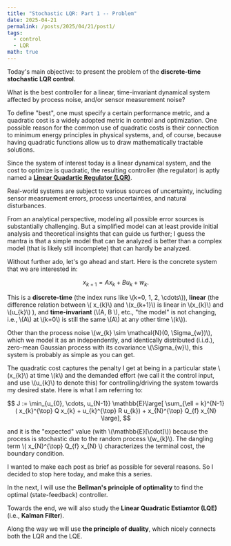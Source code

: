 ```yaml
---
title: "Stochastic LQR: Part 1 -- Problem"
date: 2025-04-21
permalink: /posts/2025/04/21/post1/
tags:
  - control
  - LQR
math: true
---
```


Today's main objective: to present the problem of the **discrete-time stochastic LQR control**.

What is the best controller for a linear, time-invariant dynamical system affected by process noise, and/or sensor measurement noise?

To define "best", one must specify a certain performance metric, and a quadratic cost is a widely adopted metric in control and optimization. One possible reason for the common use of quadratic costs is their connection to minimum energy principles in physical systems, and, of course, because having quadratic functions allow us to draw mathematically tractable solutions.

Since the system of interest today is a linear dynamical system, and the cost to optimize is quadratic, the resulting controller (the regulator) is aptly named a [**Linear Quadartic Regulator (LQR)**](https://en.wikipedia.org/wiki/Linear%E2%80%93quadratic_regulator).

Real-world systems are subject to various sources of uncertainty, including sensor measruement errors, process uncertainties, and natural disturbances. 

From an analytical perspective, modeling all possible error sources is substantially challenging. But a simplified model can at least provide initial analysis and theoretical insights that can guide us further; I guess the mantra is that a simple model that can be analyzed is better than a complex model (that is likely still incomplete) that can hardly be analyzed.

Without further ado, let's go ahead and start. Here is the concrete system that we are interested in:


$$
x_{k+1} = Ax_{k} + Bu_{k} + w_{k}.
$$

This is a **discrete-time** (the index runs like \\(k=0, 1, 2, \cdots\\)), **linear** (the difference relation between \\( x_{k}\\) and \\(x_{k+1}\\) is linear in \\(x_{k}\\) and \\(u_{k}\\) ), and **time-invariant** (\\(A, B \\), etc., "the model" is not changing, i.e., \\(A\\) at \\(k=0\\) is still the same \\(A\\) at any other time \\(k\\)).

Other than the process noise \\(w_{k} \sim \mathcal{N}(0, \Sigma_{w})\\), which we model it as an independently, and identically distributed (i.i.d.), zero-mean Gaussian process with its covariance \\(\Sigma_{w}\\), this system is probably as simple as you can get.

The quadratic cost captures the penalty I get at being in a particular state \\(x_{k}\\) at time \\(k\\) and the demanded effort (we call it the control input, and use \\(u_{k}\\) to denote this) for controlling/driving the system towards my desired state. Here is what I am referring to:

$$
J := \min_{u_{0}, \cdots, u_{N-1}} \mathbb{E}\large[ \sum_{\ell = k}^{N-1} ( x_{k}^{\top} Q x_{k} + u_{k}^{\top} R u_{k}) + x_{N}^{\top} Q_{f} x_{N} \large],
$$

and it is the "expected" value (with \\(\mathbb{E}[\cdot]\\)) because the process is stochastic due to the random process \\(w_{k}\\). The dangling term \\( x_{N}^{\top} Q_{f} x_{N} \\) characterizes the terminal cost, the boundary condition.


I wanted to make each post as brief as possible for several reasons.
So I decided to stop here today, and make this a series.

In the next, I will use the **Bellman's principle of optimality** to find the optimal (state-feedback) controller.

Towards the end, we will also study the **Linear Quadratic Estiamtor (LQE)** (i.e., **Kalman Filter**).

Along the way we will use **the principle of duality**, which nicely connects both the LQR and the LQE.